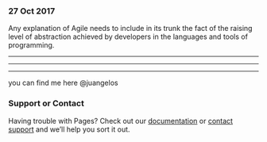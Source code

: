 ### 27 Oct 2017 
Any explanation of Agile needs to include in 
its trunk the fact of the raising level of 
abstraction achieved by developers in the 
languages and tools of programming.



---



 ---
 
 
 --- 

you can find me here @juangelos

### Support or Contact
Having trouble with Pages? Check out our [documentation](https://help.github.com/pages) or [contact support](https://github.com/contact) and we’ll help you sort it out.
